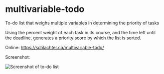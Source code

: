 # multivariable-todo
To-do list that weighs multiple variables in determining the priority of tasks

Using the percent weight of each task in its course, and the time left until the deadline, generates a priority score by which the list is sorted.

Online: https://schlachter.ca/multivariable-todo/

Screenshot:

![Screenshot of to-do list](https://schlachter.ca/david/files/tasks.png)
